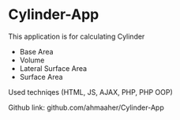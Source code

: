 # Cylinder-App

This application is for calculating Cylinder 
- Base Area
- Volume
- Lateral Surface Area
- Surface Area

Used techniqes (HTML, JS, AJAX, PHP, PHP OOP)

Github link: github.com/ahmaaher/Cylinder-App
